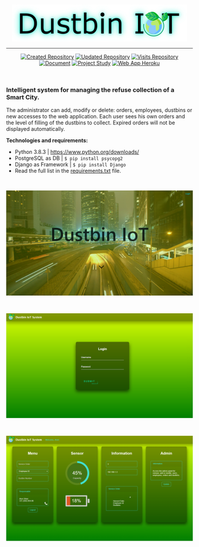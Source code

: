 <p align="center">
  <a href="https://github.com/Ariel-MN/IoT">
    <img src="docs/img/DustbinIoT.png" alt="Dustbin IoT Logo" />
  </a>
</p>

<hr>

<span align="center">

  [![Created Repository](https://badges.pufler.dev/created/Ariel-MN/IoT)](https://github.com/Ariel-MN/IoT/)
  [![Updated Repository](https://badges.pufler.dev/updated/Ariel-MN/IoT)](https://github.com/Ariel-MN/IoT/)
  [![Visits Repository](https://badges.pufler.dev/visits/Ariel-MN/IoT)](https://github.com/Ariel-MN/IoT/)
  <br>
  [![Document](https://img.shields.io/badge/docs-pdf-9cf)](https://montesariel.com/download/en/dustbin-iot-documentation.pdf)
  [![Project Study](https://img.shields.io/badge/project-study-informational)](https://montesariel.com/portfolio/project-1)
  [![Web App Heroku](https://img.shields.io/badge/web%20app-heroku-blueviolet)](https://dustbin-iot.herokuapp.com/)

</span>

<br>

### Intelligent system for managing the refuse collection of a Smart City.

The administrator can add, modify or delete: orders, employees, dustbins or new accesses to the web application.
Each user sees his own orders and the level of filling of the dustbins to collect.
Expired orders will not be displayed automatically.


**Technologies and requirements:**

- Python 3.8.3 | https://www.python.org/downloads/
- PostgreSQL as DB | `$ pip install psycopg2`
- Django as Framework | `$ pip install Django`
- Read the full list in the [requirements.txt](https://github.com/Ariel-MN/IoT/blob/master/server/requirements.txt) file.

<br>

![Screenshot](docs/img/Screenshot_1.png)

<br>

![Screenshot](docs/img/Screenshot_2.png)

<br>

![Screenshot](docs/img/Screenshot_3.png)
